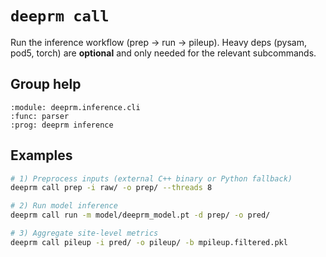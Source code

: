 # `deeprm call`

Run the inference workflow (prep → run → pileup). Heavy deps (pysam, pod5, torch) are **optional** and only needed for the relevant subcommands.

## Group help

```{argparse}
:module: deeprm.inference.cli
:func: parser
:prog: deeprm inference
```

## Examples

```bash
# 1) Preprocess inputs (external C++ binary or Python fallback)
deeprm call prep -i raw/ -o prep/ --threads 8

# 2) Run model inference
deeprm call run -m model/deeprm_model.pt -d prep/ -o pred/

# 3) Aggregate site-level metrics
deeprm call pileup -i pred/ -o pileup/ -b mpileup.filtered.pkl
```